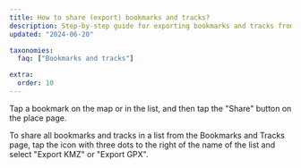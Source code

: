 ```yaml
---
title: How to share (export) bookmarks and tracks?
description: Step-by-step guide for exporting bookmarks and tracks from Organic Maps to other applications and sharing with  contacts
updated: "2024-06-20"

taxonomies:
  faq: ["Bookmarks and tracks"]

extra:
  order: 10
---
```


Tap a bookmark on the map or in the list, and then tap the "Share" button on the place page.

To share all bookmarks and tracks in a list from the Bookmarks and Tracks page, tap the icon with three dots to the right of the name of the list and select "Export KMZ" or "Export GPX".
